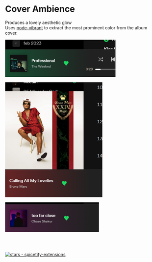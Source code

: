 # Cover Ambience
Produces a lovely aesthetic glow\
Uses [node-vibrant](https://github.com/Vibrant-Colors/node-vibrant) to extract the most prominent color from the album cover.

![!Green Queue Time Screenshot](/CoverAmbience/CoverAmbience1.png)

![!Red Queue Time Screenshot](/CoverAmbience/CoverAmbience2.png)

![!Purple Queue Time Screenshot](/CoverAmbience/CoverAmbience3.png)

<br><br>

<a href="https://github.com/Theblockbuster1/spicetify-extensions"><img src="https://img.shields.io/github/stars/Theblockbuster1/spicetify-extensions?style=social&amp;logo=data:image/png;base64,iVBORw0KGgoAAAANSUhEUgAAAA4AAAAOCAQAAAC1QeVaAAAAAmJLR0QA/4ePzL8AAACpSURBVBgZBcErCsIAAADQl0SriL9q0uItFLtgsxl1WRCT+AG7sLpi9AYeY21F3QUmhm0w3wMANtYAAAAtma82AABw8fFxBgCAnkwgkOkCMBJ6equkGhpSlZen0JCpUiow0wEdM4FUaQILhSsAOCgtAeZyewBbuTkAPNwB3D0AgNhOzcpKzU4MAHWFSOLnJxEp1AEYq+Ru+vpucpUxAE1HAwADJ00AAAAAf0pmMuwUt9p+AAAAAElFTkSuQmCC" alt="stars - spicetify-extensions"></a>
